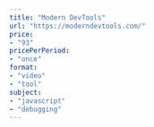 ```yaml
---
title: "Modern DevTools"
url: "https://moderndevtools.com/"
price: 
- "93"
pricePerPeriod: 
- "once"
format: 
- "video"
- "tool"
subject: 
- "javascript"
- "debugging"
---
```

